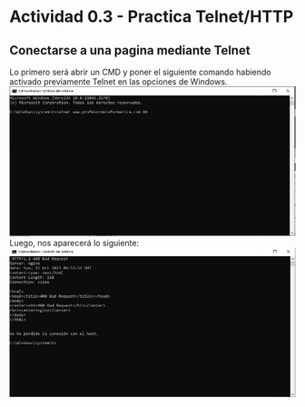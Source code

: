 # Actividad 0.3 - Practica Telnet/HTTP
## Conectarse a una pagina mediante Telnet
Lo primero será abrir un CMD y poner el siguiente comando habiendo activado previamente Telnet en las opciones de Windows.
![Primer paso de Telnet](https://github.com/AsdrubalCarbajosa/Servicios-de-Red-e-Internet/blob/main/0/t1.PNG)
Luego, nos aparecerá lo siguiente:
![Segundo paso de Telnet](https://github.com/AsdrubalCarbajosa/Servicios-de-Red-e-Internet/blob/main/0/t2.PNG)
